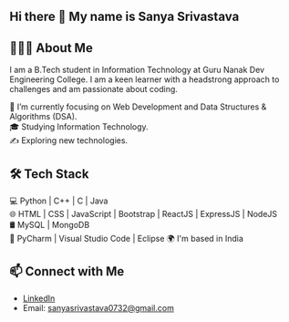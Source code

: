 ## Hi there 👋 My name is Sanya Srivastava

## 👨🏻‍💻 About Me
I am a B.Tech student in Information Technology at Guru Nanak Dev Engineering College. I am a keen learner with a headstrong approach to challenges and am passionate about coding.

🔭 I’m currently focusing on Web Development and Data Structures & Algorithms (DSA).  
🎓 Studying Information Technology.  
✍️ Exploring new technologies.

## 🛠 Tech Stack
💻 Python | C++ | C | Java  
🌐 HTML | CSS | JavaScript | Bootstrap | ReactJS | ExpressJS | NodeJS  
🛢 MySQL | MongoDB  
🔧 PyCharm | Visual Studio Code | Eclipse
🌍  I'm based in India

## 📫 Connect with Me
- [LinkedIn](https://www.linkedin.com/in/sanya-srivastava-b961b428a/)
- Email: [sanyasrivastava0732@gmail.com](mailto:sanyasrivastava0732@gmail.com)



<!--
**Sanya0732/sanya0732** is a ✨ _special_ ✨ repository because its `README.md` (this file) appears on your GitHub profile.

Here are some ideas to get you started:
- 🔭 I’m currently working on ...
- 🌱 I’m currently learning ...
- 👯 I’m looking to collaborate on ...
- 🤔 I’m looking for help with ...
- 💬 Ask me about ...
- 📫 How to reach me: ...
- 😄 Pronouns: ...
- ⚡ Fun fact: ...
-->
